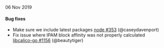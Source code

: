 06 Nov 2019

#### Bug fixes

 - Make sure we include latest packages [node #353](https://github.com/projectcalico/node/pull/353) (@caseydavenport)
 - Fix issue where IPAM block affinity was not properly calculated [libcalico-go #1156](https://github.com/projectcalico/libcalico-go/pull/1156) (@beautytiger)
